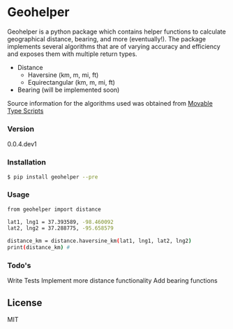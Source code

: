 # Geohelper

Geohelper is a python package which contains helper functions to calculate geographical distance, bearing, and more (eventually!).  The package implements several algorithms that are of varying accuracy and efficiency and exposes them with multiple return types.

  - Distance
    - Haversine (km, m, mi, ft)
    - Equirectangular (km, m, mi, ft)
  - Bearing (will be implemented soon)

Source information for the algorithms used was obtained from [Movable Type Scripts] 

### Version
0.0.4.dev1

### Installation

```sh
$ pip install geohelper --pre
```

### Usage

```sh
from geohelper import distance 

lat1, lng1 = 37.393589, -98.460092
lat2, lng2 = 37.288775, -95.658579

distance_km = distance.haversine_km(lat1, lng1, lat2, lng2)
print(distance_km) #

```

### Todo's

Write Tests
Implement more distance functionality
Add bearing functions

License
----

MIT

[Movable Type Scripts]:http://www.movable-type.co.uk/scripts/latlong.html
